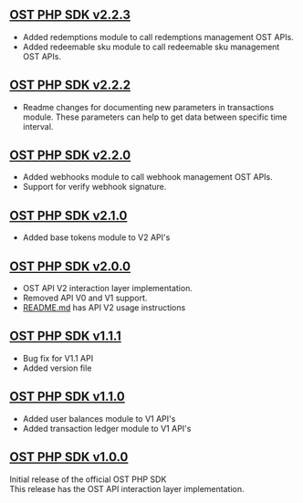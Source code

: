 [OST PHP SDK v2.2.3](https://github.com/ostdotcom/ost-sdk-php/tree/v2.2.3)
---

* Added redemptions module to call redemptions management OST APIs.
* Added redeemable sku module to call redeemable sku management OST APIs.

[OST PHP SDK v2.2.2](https://github.com/ostdotcom/ost-sdk-php/tree/v2.2.2)
---

* Readme changes for documenting new parameters in transactions module. These parameters can help to 
get data between specific time interval.

[OST PHP SDK v2.2.0](https://github.com/ostdotcom/ost-sdk-php/tree/v2.2.0)
---

* Added webhooks module to call webhook management OST APIs.
* Support for verify webhook signature.

[OST PHP SDK v2.1.0](https://github.com/ostdotcom/ost-sdk-php/tree/v2.1.0)
---

* Added base tokens module to V2 API's

[OST PHP SDK v2.0.0](https://github.com/ostdotcom/ost-sdk-php/tree/v2.0.0) 
---
* OST API V2 interaction layer implementation.
* Removed API V0 and V1 support.
* [README.md](README.md) has API V2 usage instructions

[OST PHP SDK v1.1.1](https://github.com/ostdotcom/ost-sdk-php/tree/v1.1.1)
---
* Bug fix for V1.1 API
* Added version file

[OST PHP SDK v1.1.0](https://github.com/ostdotcom/ost-sdk-php/tree/v1.1.0)
---

* Added user balances module to V1 API's
* Added transaction ledger module to V1 API's

[OST PHP SDK v1.0.0](https://github.com/ostdotcom/ost-sdk-php/tree/v1.0.0)
---
Initial release of the official OST PHP SDK<br />
This release has the OST API interaction layer implementation.

